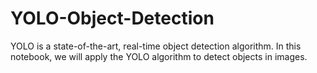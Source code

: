 # YOLO-Object-Detection
YOLO is a state-of-the-art, real-time object detection algorithm. In this notebook, we will apply the YOLO algorithm to detect objects in images.